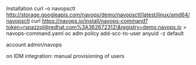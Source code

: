 Installation
curl -o navopsctl http://storage.googleapis.com/navops/demo/navopsctl/latest/linux/amd64/navopsctl
curl https://navops.io/install/navops-command?token=rspazzol@redhat.com%3A362672312\&registry=demo.navops.io > navops-command.yaml
oc adm policy add-scc-to-user anyuid -z default

account
admin/navops

on IDM integration: manual provisioning of users